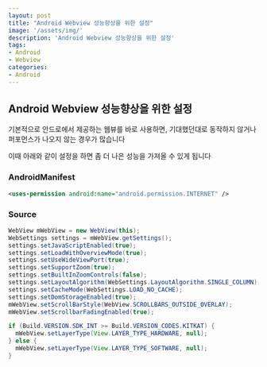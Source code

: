 ```yaml
---
layout: post
title: "Android Webview 성능향상을 위한 설정"
image: '/assets/img/'
description: 'Android Webview 성능향상을 위한 설정'
tags:
- Android
- Webview
categories:
- Android
---
```


## Android Webview 성능향상을 위한 설정

기본적으로 안드로에서 제공하는 웹뷰를 바로 사용하면,
기대했던대로 동작하지 않거나 퍼포먼스가 나오지 않는 경우가 많습니다

이때 아래와 같이 설정을 하면 좀 더 나은 성능을 가져올 수 있게 됩니다


### AndroidManifest

```xml
<uses-permission android:name="android.permission.INTERNET" />
```

### Source
```java
WebView mWebView = new WebView(this);
WebSettings settings = mWebView.getSettings();
settings.setJavaScriptEnabled(true);
settings.setLoadWithOverviewMode(true);
settings.setUseWideViewPort(true);
settings.setSupportZoom(true);
settings.setBuiltInZoomControls(false);
settings.setLayoutAlgorithm(WebSettings.LayoutAlgorithm.SINGLE_COLUMN);
settings.setCacheMode(WebSettings.LOAD_NO_CACHE);
settings.setDomStorageEnabled(true);
mWebView.setScrollBarStyle(WebView.SCROLLBARS_OUTSIDE_OVERLAY);
mWebView.setScrollbarFadingEnabled(true);

if (Build.VERSION.SDK_INT >= Build.VERSION_CODES.KITKAT) {
  mWebView.setLayerType(View.LAYER_TYPE_HARDWARE, null);
} else {
  mWebView.setLayerType(View.LAYER_TYPE_SOFTWARE, null);
}
 
```
